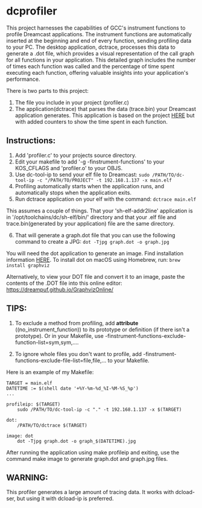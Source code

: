 # dcprofiler

This project harnesses the capabilities of GCC's instrument functions to profile Dreamcast applications. The instrument functions are automatically inserted at the beginning and end of every function, sending profiling data to your PC. The desktop application, dctrace, processes this data to generate a .dot file, which provides a visual representation of the call graph for all functions in your application. This detailed graph includes the number of times each function was called and the percentage of time spent executing each function, offering valuable insights into your application's performance.

There is two parts to this project:  
1. The file you include in your project (profiler.c)
2. The application(dctrace) that parses the data (trace.bin) your Dreamcast application generates.  This application is based on 
the project [HERE](https://web.archive.org/web/20130528172555/http://www.ibm.com/developerworks/library/l-graphvis/) but with added counters to show the time spent in each function.

## Instructions:
1. Add 'profiler.c' to your projects source directory.
2. Edit your makefile to add '-g -finstrument-functions' to your KOS_CFLAGS and 'profiler.o' to your OBJS.
3. Use dc-tool-ip to send your elf file to Dreamcast:
   ```sudo /PATH/TO/dc-tool-ip -c "/PATH/TO/PROJECT" -t 192.168.1.137 -x main.elf```
4. Profiling automatically starts when the application runs, and automatically stops when the application exits.
5. Run dctrace application on your elf with the command:
  ```dctrace main.elf```

This assumes a couple of things.  That your 'sh-elf-addr2line' application is in '/opt/toolchains/dc/sh-elf/bin/' directory and that your 
.elf file and trace.bin(generated by your application) file are the same directory. 

6.  That will generate a graph.dot file that you can use the following command to create a JPG:
  ```dot -Tjpg graph.dot -o graph.jpg```

You will need the dot application to generate an image. Find installation information [HERE](https://graphviz.org/download/). To install dot on macOS using Homebrew, run:
  ```brew install graphviz```

Alternatively, to view your DOT file and convert it to an image, paste the contents of the .DOT file into this online editor: https://dreampuf.github.io/GraphvizOnline/

## TIPS:

1.  To exclude a method from profiling, add __attribute__ ((no_instrument_function)) to its prototype or definition (if there isn't a prototype). Or in your Makefile, use -finstrument-functions-exclude-function-list=sym,sym,....

2.  To ignore whole files you don't want to profile, add -finstrument-functions-exclude-file-list=file,file,... to your Makefile.

Here is an example of my Makefile:

```
TARGET = main.elf
DATETIME := $(shell date '+%Y-%m-%d_%I-%M-%S_%p')
...

profileip: $(TARGET)
	sudo /PATH/TO/dc-tool-ip -c "." -t 192.168.1.137 -x $(TARGET)

dot: 
	/PATH/TO/dctrace $(TARGET)

image: dot
	dot -Tjpg graph.dot -o graph_$(DATETIME).jpg
```
After running the application using make profileip and exiting, use the command make image to generate graph.dot and graph.jpg files.

## WARNING:

This profiler generates a large amount of tracing data. It works with dcload-ser, but using it with dcload-ip is preferred.
